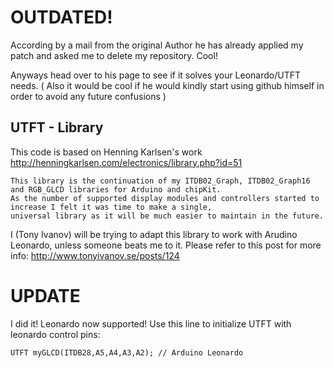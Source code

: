 # OUTDATED!

According by a mail from the original Author he has already applied my patch and asked me to delete my 
repository. Cool!

Anyways head over to his page to see if it solves your Leonardo/UTFT needs. ( Also it would be cool if he would kindly start using github himself in order to avoid any future confusions ) 


## UTFT - Library
This code is based on Henning Karlsen's work
http://henningkarlsen.com/electronics/library.php?id=51

    This library is the continuation of my ITDB02_Graph, ITDB02_Graph16
    and RGB_GLCD libraries for Arduino and chipKit.
    As the number of supported display modules and controllers started to
    increase I felt it was time to make a single,
    universal library as it will be much easier to maintain in the future.


I (Tony Ivanov) will be trying to adapt this library to work with Arudino Leonardo,
unless someone beats me to it.
Please refer to this post for more info: http://www.tonyivanov.se/posts/124

# UPDATE
I did it! Leonardo now supported!
Use this line to initialize UTFT with leonardo control pins:

    UTFT myGLCD(ITDB28,A5,A4,A3,A2); // Arduino Leonardo

